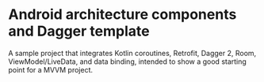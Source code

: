 # Android architecture components and Dagger template

A sample project that integrates Kotlin coroutines, Retrofit, Dagger 2, Room, ViewModel/LiveData, and data binding, intended to show a good starting point for a MVVM project.
